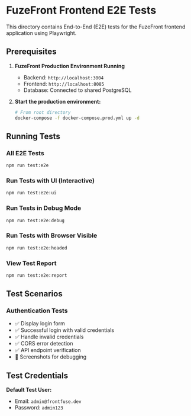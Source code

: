 # FuzeFront Frontend E2E Tests

This directory contains End-to-End (E2E) tests for the FuzeFront frontend application using Playwright.

## Prerequisites

1. **FuzeFront Production Environment Running**

   - Backend: `http://localhost:3004`
   - Frontend: `http://localhost:8085`
   - Database: Connected to shared PostgreSQL

2. **Start the production environment:**
   ```bash
   # From root directory
   docker-compose -f docker-compose.prod.yml up -d
   ```

## Running Tests

### All E2E Tests

```bash
npm run test:e2e
```

### Run Tests with UI (Interactive)

```bash
npm run test:e2e:ui
```

### Run Tests in Debug Mode

```bash
npm run test:e2e:debug
```

### Run Tests with Browser Visible

```bash
npm run test:e2e:headed
```

### View Test Report

```bash
npm run test:e2e:report
```

## Test Scenarios

### Authentication Tests

- ✅ Display login form
- ✅ Successful login with valid credentials
- ✅ Handle invalid credentials
- ✅ CORS error detection
- ✅ API endpoint verification
- 📸 Screenshots for debugging

## Test Credentials

**Default Test User:**

- Email: `admin@frontfuse.dev`
- Password: `admin123`
